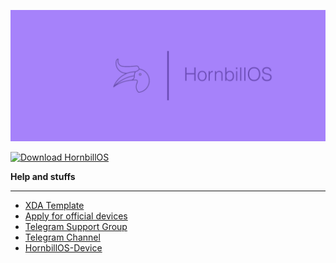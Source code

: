 ![HornbillBanner](https://raw.githubusercontent.com/HornbillOS/docs/master/src/hornbillbanner.png)



[![Download HornbillOS](https://a.fsdn.com/con/app/sf-download-button)](https://sourceforge.net/projects/hornbillos/files/latest/download)


**Help and stuffs**
___
- [XDA Template](https://github.com/HornbillOS/docs/blob/master/xda-template-jackfruit.txt)
- [Apply for official devices](https://github.com/HornbillOS/docs/blob/master/maintainership.md)
- [Telegram Support Group](https://t.me/hornbillos)
- [Telegram Channel](https://t.me/HornbillOSFeeds)
- [HornbillOS-Device](https://github.com/HornbillOS-Devices)

